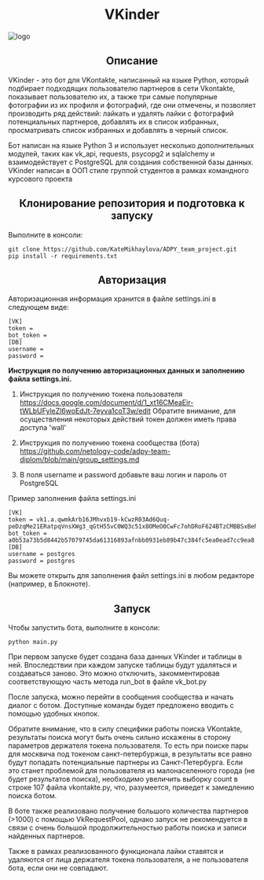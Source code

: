 <h1 align="center">VKinder</h1>

![logo](https://i.ibb.co/FXRJpCM/Vkinder.png)

<h2 align="center">Описание</h2>

VKinder - это бот для VKontakte, написанный на языке Python, который подбирает подходящих пользователю партнеров в сети Vkontakte, показывает пользователю их, а также три самые популярные фотографии из их профиля и фотографий, где они отмечены, и позволяет производить ряд действий: лайкать и удалять лайки с фотографий потенциальных партнеров, добавлять их в список избранных, просматривать список избранных и добавлять в черный список.

Бот написан на языке Python 3 и использует несколько дополнительных модулей, таких как vk_api, requests, psycopg2 и sqlalchemy и взаимодействует с PostgreSQL для создания собственной базы данных. VKinder написан в ООП стиле группой студентов в рамках командного курсового проекта

<h2 align="center">Клонирование репозитория и подготовка к запуску</h2>

Выполните в консоли:

```
git clone https://github.com/KateMikhaylova/ADPY_team_project.git
pip install -r requirements.txt
```

<h2 align="center">Авторизация</h2>

Авторизационная информация хранится в файле settings.ini в следующем виде:

```
[VK]
token = 
bot_token = 
[DB]
username = 
password = 
```

**Инструкция по получению авторизационных данных и заполнению файла settings.ini.**

1. Инструкция по получению токена пользователя https://docs.google.com/document/d/1_xt16CMeaEir-tWLbUFyleZl6woEdJt-7eyva1coT3w/edit
Обратите внимание, для осуществления некоторых действий токен должен иметь права доступа 'wall'

2. Инструкция по получению токена сообщества (бота) https://github.com/netology-code/adpy-team-diplom/blob/main/group_settings.md

3. В поля username и password добавьте ваш логин и пароль от PostgreSQL

Пример заполнения файла settings.ini
```
[VK]
token = vk1.a.qwmkArb16JMhvxb19-kCwzR03Ad6Quq-peDzqMe21ERatpqVnsXWg3_qGtH55vC0WQ3c51x8OMeO0CwFc7ohDRoF624BTzCMBBSxBehwGBrBxtnjUSmnVQBNfowGoxnp4AkiVDvJpdkYIyo0aOfYdKFP0CeJ7w3CX0pk2wtQ0ZEoxtMBMSk0N
bot_token = a0b53a73b5d8442b57079745da61316893afnbb0931eb89b47c384fc5ea0ead7cc9ea8
[DB]
username = postgres
password = postgres
```

Вы можете открыть для заполнения файл settings.ini в любом редакторе (например, в Блокноте).

<h2 align="center">Запуск</h2>

Чтобы запустить бота, выполните в консоли:

```
python main.py
```

При первом запуске будет создана база данных VKinder и таблицы в ней. Впоследствии при каждом запуске таблицы будут удаляться и создаваться заново. Это можно отключить, закомментировав соответствующую часть метода run_bot в файле vk_bot.py 

После запуска, можно перейти в сообщения сообщества и начать диалог с ботом. Доступные команды будет предложено вводить с помощью удобных кнопок.

Обратите внимание, что в силу специфики работы поиска VKontakte, результаты поиска могут быть очень сильно искажены в сторону параметров держателя токена пользователя. То есть при поиске пары для москвича под токеном санкт-петербуржца, в результаты все равно будут попадать потенциальные партнеры из Санкт-Петербурга. Если это станет проблемой для пользователя из малонаселенного города (не будет результатов поиска), необходимо увеличить выборку count в строке 107 файла vkontakte.py, что, разумеется, приведет к замедлению поиска ботом.

В боте также реализовано получение большого количества партнеров (>1000) с помощью VkRequestPool, однако запуск не рекомендуется в связи с очень большой продолжительностью работы поиска и записи найденных партнеров.

Также в рамках реализованного функционала лайки ставятся и удаляются от лица держателя токена пользователя, а не пользователя бота, если они не совпадают.

